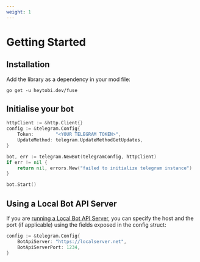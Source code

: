 ```yaml
---
weight: 1
---
```


# Getting Started

## Installation

Add the library as a dependency in your mod file:
```console
go get -u heytobi.dev/fuse
```

## Initialise your bot

```go
httpClient := &http.Client{}
config := &telegram.Config{
    Token:        "<YOUR TELEGRAM TOKEN>",
    UpdateMethod: telegram.UpdateMethodGetUpdates,
}

bot, err := telegram.NewBot(telegramConfig, httpClient)
if err != nil {
    return nil, errors.New("failed to initialize telegram instance")
}

bot.Start()
```

## Using a Local Bot API Server
If you are [running a Local Bot API Server](https://core.telegram.org/bots/api#using-a-local-bot-api-server), you can
specify the host and the port (if applicable) using the fields exposed in the config struct:

```go
config := &telegram.Config{
    BotApiServer: "https://localserver.net",
    BotApiServerPort: 1234,
}
```
